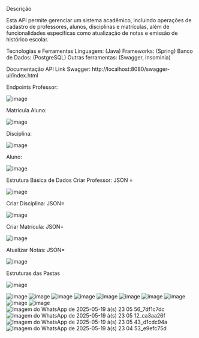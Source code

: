 Descrição

Esta API permite gerenciar um sistema acadêmico, incluindo operações de cadastro de professores, alunos, disciplinas e matrículas, além de funcionalidades específicas como atualização de notas e emissão de histórico escolar.

Tecnologias e Ferramentas
Linguagem: (Java)
Frameworks: (Spring)
Banco de Dados: (PostgreSQL)
Outras ferramentas: (Swagger, insominia)

Documentação API
Link Swagger: http://localhost:8080/swagger-ui/index.html

Endpoints
Professor:

![image](https://github.com/user-attachments/assets/5271a61b-6532-4125-86c2-efe8e2a9f34f)

Matricula Aluno:

![image](https://github.com/user-attachments/assets/6bf10d8b-c0ff-4bfd-a72d-00af08ec2e81)

Disciplina:

![image](https://github.com/user-attachments/assets/5820549d-c212-45ea-b670-eb13230bf46e)

Aluno:

![image](https://github.com/user-attachments/assets/e438bc26-0857-4af9-8a8a-26f5525b747c)


Estrutura Básica de Dados
Criar Professor:
JSON = 

![image](https://github.com/user-attachments/assets/afea498b-1333-4ff2-ad2c-3924289b7d95)


Criar Disciplina:
JSON=

![image](https://github.com/user-attachments/assets/593a02b2-bb12-47f7-9d40-fa52d706de20)

Criar Matrícula:
JSON=

![image](https://github.com/user-attachments/assets/4d428f5f-0a7b-44ef-ac43-5573c515aee3)


Atualizar Notas:
JSON=

![image](https://github.com/user-attachments/assets/27770f80-d914-4746-80cb-1eb25b11f993)

Estruturas das Pastas


![image](https://github.com/user-attachments/assets/00051c27-f3fe-4c62-9f91-4abdee206160)




























![image](https://github.com/user-attachments/assets/b0bbaa92-8a66-44da-8b6a-62204b769dbd)
![image](https://github.com/user-attachments/assets/89f1105a-5745-4dfe-945f-cef59e8d5bb0)
![image](https://github.com/user-attachments/assets/7ce52926-03db-4472-8690-688ad32443ea)
![image](https://github.com/user-attachments/assets/4a2f0d67-9881-4a70-a360-d33d246d2388)
![image](https://github.com/user-attachments/assets/992f557e-82f2-4090-8349-e27f6212e0d9)
![image](https://github.com/user-attachments/assets/792e4c04-1f9e-4b5d-81c6-92fb6187f443)
![image](https://github.com/user-attachments/assets/a0e7a7ed-90a5-448d-9e5d-7e8029141649)
![image](https://github.com/user-attachments/assets/95947c18-6cc8-453b-9c74-bb7a1466a900)
![image](https://github.com/user-attachments/assets/9f359022-a6f1-4b72-b46e-5bed19816993)
![image](https://github.com/user-attachments/assets/31c7b06c-4ef5-417d-bac2-96421ac6c345)
![Imagem do WhatsApp de 2025-05-19 à(s) 23 05 56_7df1c7dc](https://github.com/user-attachments/assets/ccc5ede0-34b4-49c1-979e-eea0cf904216)
![Imagem do WhatsApp de 2025-05-19 à(s) 23 05 12_ca3aa26f](https://github.com/user-attachments/assets/9a3fb993-fa0e-44ee-9f4c-ee2d804e4913)
![Imagem do WhatsApp de 2025-05-19 à(s) 23 05 43_d1cdc94a](https://github.com/user-attachments/assets/56a43092-e854-4b07-8203-246b65887d77)
![Imagem do WhatsApp de 2025-05-19 à(s) 23 04 53_e9efc75d](https://github.com/user-attachments/assets/df2f9408-f50b-494c-8659-b18dffca6f6f)
